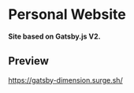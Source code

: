 # Personal Website

**Site based on Gatsby.js V2.**

## Preview

https://gatsby-dimension.surge.sh/
